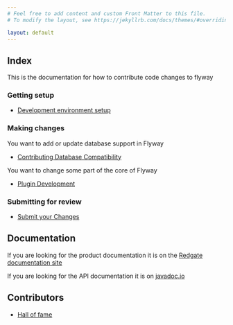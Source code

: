 ```yaml
---
# Feel free to add content and custom Front Matter to this file.
# To modify the layout, see https://jekyllrb.com/docs/themes/#overriding-theme-defaults

layout: default
---
```

## Index

This is the documentation for how to contribute code changes to flyway
### Getting setup
- [Development environment setup](documentation/setup)

### Making changes
You want to add or update database support in Flyway 

- [Contributing Database Compatibility](documentation/communitydb)

You want to change some part of the core of Flyway 

- [Plugin Development](documentation/plugins)

### Submitting for review
- [Submit your Changes](documentation/submit)

## Documentation
If you are looking for the product documentation it is on the [Redgate documentation site](https://documentation.red-gate.com/fd/flyway-cli-and-api-183306238.html)

If you are looking for the API documentation it is on [javadoc.io](https://javadoc.io/doc/org.flywaydb)

## Contributors
- [Hall of fame](documentation/hallOfFame)